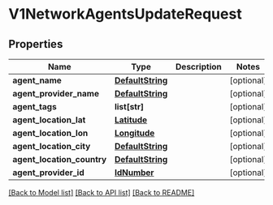 # V1NetworkAgentsUpdateRequest

## Properties
Name | Type | Description | Notes
------------ | ------------- | ------------- | -------------
**agent_name** | [**DefaultString**](DefaultString.md) |  | [optional] 
**agent_provider_name** | [**DefaultString**](DefaultString.md) |  | [optional] 
**agent_tags** | **list[str]** |  | [optional] 
**agent_location_lat** | [**Latitude**](Latitude.md) |  | [optional] 
**agent_location_lon** | [**Longitude**](Longitude.md) |  | [optional] 
**agent_location_city** | [**DefaultString**](DefaultString.md) |  | [optional] 
**agent_location_country** | [**DefaultString**](DefaultString.md) |  | [optional] 
**agent_provider_id** | [**IdNumber**](IdNumber.md) |  | [optional] 

[[Back to Model list]](../README.md#documentation-for-models) [[Back to API list]](../README.md#documentation-for-api-endpoints) [[Back to README]](../README.md)

